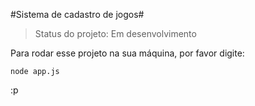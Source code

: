#Sistema de cadastro de jogos#
>Status do projeto: Em desenvolvimento

Para rodar esse projeto na sua máquina, por favor digite:

```
node app.js
```

:p
